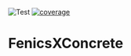 ![Test](https://github.com/BAMresearch/FenicsXConcrete/actions/workflows/push.yml/badge.svg)
[![coverage](https://img.shields.io/endpoint?url=https://gist.githubusercontent.com/eriktamsen/c10a5b6d0714b1fe2344eb60918e92f8/raw/11d6786ce85150a75184df5742ef800d5df251be/fenicsxconcrete_main_coverage.json)](https://en.wikipedia.org/wiki/Code_coverage)

# FenicsXConcrete
